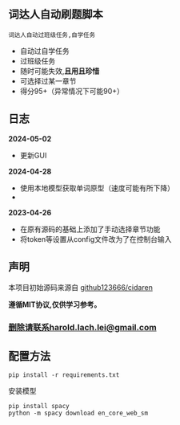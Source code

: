## 词达人自动刷题脚本
`词达人自动过班级任务,自学任务`
- 自动过自学任务
- 过班级任务
- 随时可能失效,**且用且珍惜**
- 可选择过某一章节
- 得分95+（异常情况下可能90+） 


## 日志
**2024-05-02**
+ 更新GUI

**2024-04-28**
+ 使用本地模型获取单词原型（速度可能有所下降）
+ 
**2023-04-26**
+ 在原有源码的基础上添加了手动选择章节功能
+ 将token等设置从config文件改为了在控制台输入

<!-- <details> <summary> <b>日志(点击查看进程)</b> </summary>

</details> -->


## 声明
本项目初始源码来源自 [github123666/cidaren](https://github.com/github123666/cidaren)

**遵循MIT协议,仅供学习参考。**

### **删除请联系harold.lach.lei@gmail.com**

## 配置方法
```angular2html
pip install -r requirements.txt
```

安装模型
```angular2html
pip install spacy
python -m spacy download en_core_web_sm
```